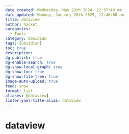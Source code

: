 ```yaml
---
date_created: Wednesday, May 29th 2024, 12:37:40 am
date_updated: Monday, January 20th 2025, 12:46:08 am
title: dataview
author: hacket
categories:
  - Tools
category: Obsidian
tags: [obsidian]
toc: true
description: 
dg-publish: true
dg-enable-search: true
dg-show-local-graph: true
dg-show-toc: true
dg-show-file-tree: true
image-auto-upload: true
feed: show
format: list
aliases: [dataview]
linter-yaml-title-alias: dataview
---
```


# dataview
